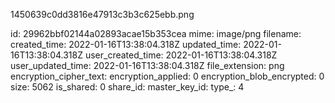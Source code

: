 1450639c0dd3816e47913c3b3c625ebb.png

id: 29962bbf02144a02893acae15b353cea
mime: image/png
filename: 
created_time: 2022-01-16T13:38:04.318Z
updated_time: 2022-01-16T13:38:04.318Z
user_created_time: 2022-01-16T13:38:04.318Z
user_updated_time: 2022-01-16T13:38:04.318Z
file_extension: png
encryption_cipher_text: 
encryption_applied: 0
encryption_blob_encrypted: 0
size: 5062
is_shared: 0
share_id: 
master_key_id: 
type_: 4